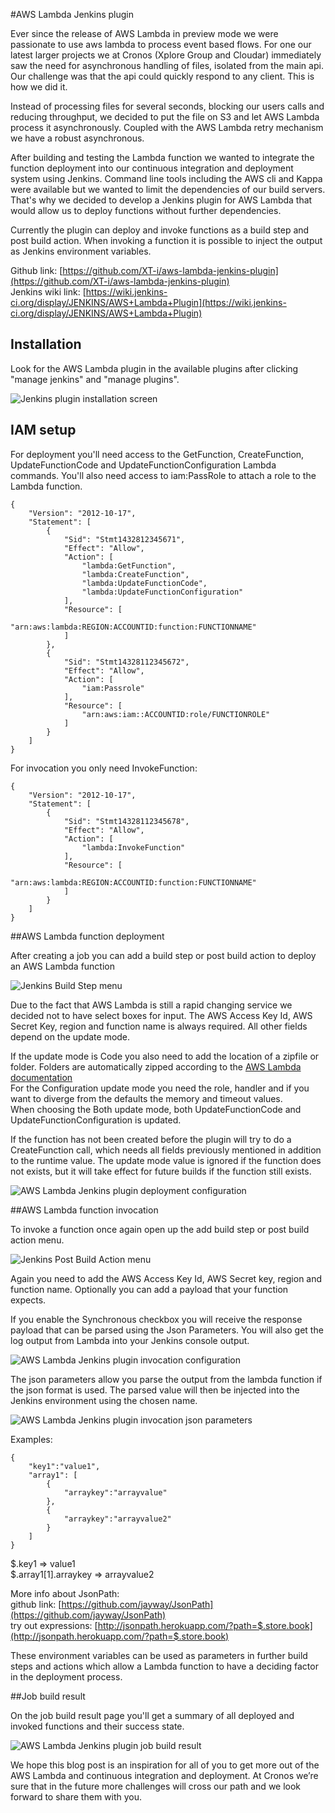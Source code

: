 #AWS Lambda Jenkins plugin

Ever since the release of AWS Lambda in preview mode we were passionate to use aws lambda to process event based flows.  For one our latest larger projects we at Cronos (Xplore Group and Cloudar) immediately saw the need for asynchronous handling of files, isolated from the main api.  Our challenge was that the api could quickly respond to any client.
This is how we did it.

Instead of processing files for several seconds, blocking our users calls and reducing throughput, we decided to put the file on S3 and let AWS Lambda process it asynchronously. Coupled with the AWS Lambda retry mechanism we have a robust asynchronous.

After building and testing the Lambda function we wanted to integrate the function deployment into our continuous integration and deployment system using Jenkins. Command line tools including the AWS cli and Kappa were available but we wanted to limit the dependencies of our build servers.
That's why we decided to develop a Jenkins plugin for AWS Lambda that would allow us to deploy functions without further dependencies.

Currently the plugin can deploy and invoke functions as a build step and post build action. When invoking a function it is possible to inject the output as Jenkins environment variables.

Github link: [https://github.com/XT-i/aws-lambda-jenkins-plugin](https://github.com/XT-i/aws-lambda-jenkins-plugin)  
Jenkins wiki link: [https://wiki.jenkins-ci.org/display/JENKINS/AWS+Lambda+Plugin](https://wiki.jenkins-ci.org/display/JENKINS/AWS+Lambda+Plugin)

## Installation

Look for the AWS Lambda plugin in the available plugins after clicking "manage jenkins" and "manage plugins".

![Jenkins plugin installation screen](install.jpg)

## IAM setup

For deployment you'll need access to the GetFunction, CreateFunction, UpdateFunctionCode and UpdateFunctionConfiguration Lambda commands.
You'll also need access to iam:PassRole to attach a role to the Lambda function. 

    {
        "Version": "2012-10-17",
        "Statement": [
            {
                "Sid": "Stmt1432812345671",
                "Effect": "Allow",
                "Action": [
                    "lambda:GetFunction",
                    "lambda:CreateFunction",
                    "lambda:UpdateFunctionCode",
                    "lambda:UpdateFunctionConfiguration"
                ],
                "Resource": [
                    "arn:aws:lambda:REGION:ACCOUNTID:function:FUNCTIONNAME"
                ]
            },
            {
                "Sid": "Stmt14328112345672",
                "Effect": "Allow",
                "Action": [
                    "iam:Passrole"
                ],
                "Resource": [
                    "arn:aws:iam::ACCOUNTID:role/FUNCTIONROLE"
                ]
            }
        ]
    }

For invocation you only need InvokeFunction:

    {
        "Version": "2012-10-17",
        "Statement": [
            {
                "Sid": "Stmt14328112345678",
                "Effect": "Allow",
                "Action": [
                    "lambda:InvokeFunction"
                ],
                "Resource": [
                    "arn:aws:lambda:REGION:ACCOUNTID:function:FUNCTIONNAME"
                ]
            }
        ]
    }

##AWS Lambda function deployment

After creating a job you can add a build step or post build action to deploy an AWS Lambda function

![Jenkins Build Step menu](build-step.jpg)

Due to the fact that AWS Lambda is still a rapid changing service we decided not to have select boxes for input.
The AWS Access Key Id, AWS Secret Key, region and function name is always required. All other fields depend on the update mode.

If the update mode is Code you also need to add the location of a zipfile or folder.
Folders are automatically zipped according to the [AWS Lambda documentation](http://docs.aws.amazon.com/lambda/latest/dg/walkthrough-s3-events-adminuser-create-test-function-create-function.html)  
For the Configuration update mode you need the role, handler and if you want to diverge from the defaults the memory and timeout values.  
When choosing the Both update mode, both UpdateFunctionCode and UpdateFunctionConfiguration is updated.

If the function has not been created before the plugin will try to do a CreateFunction call, which needs all fields previously mentioned in addition to the runtime value.
The update mode value is ignored if the function does not exists, but it will take effect for future builds if the function still exists.

![AWS Lambda Jenkins plugin deployment configuration](deploy.jpg)

##AWS Lambda function invocation

To invoke a function once again open up the add build step or post build action menu.

![Jenkins Post Build Action menu](post-build.jpg)

Again you need to add the AWS Access Key Id, AWS Secret key, region and function name. Optionally you can add a payload that your function expects.

If you enable the Synchronous checkbox you will receive the response payload that can be parsed using the Json Parameters.
You will also get the log output from Lambda into your Jenkins console output. 

![AWS Lambda Jenkins plugin invocation configuration](invoke.jpg)

The json parameters allow you parse the output from the lambda function if the json format is used. The parsed value will then be injected into the Jenkins environment using the chosen name.

![AWS Lambda Jenkins plugin invocation json parameters](invoke-json-parameters.jpg)

Examples:

    {
        "key1":"value1",
        "array1": [
            {
                "arraykey":"arrayvalue"
            },
            {
                "arraykey":"arrayvalue2"
            }
        ]
    }
    
$.key1 => value1  
$.array1[1].arraykey => arrayvalue2

More info about JsonPath:  
github link: [https://github.com/jayway/JsonPath](https://github.com/jayway/JsonPath)  
try out expressions: [http://jsonpath.herokuapp.com/?path=$.store.book](http://jsonpath.herokuapp.com/?path=$.store.book)

These environment variables can be used as parameters in further build steps and actions which allow a Lambda function to have a deciding factor in the deployment process.

##Job build result

On the job build result page you'll get a summary of all deployed and invoked functions and their success state.

![AWS Lambda Jenkins plugin job build result](result.jpg)

We hope this blog post is an inspiration for all of you to get more out of the AWS Lambda and continuous integration and deployment.
At Cronos we’re sure that in the future more challenges will cross our path and we look forward to share them with you.